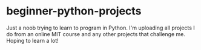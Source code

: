 # beginner-python-projects

Just a noob trying to learn to program in Python. I'm uploading all projects I do from an online MIT course and any other projects that challenge me. Hoping to learn a lot!
